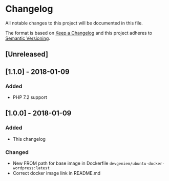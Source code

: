 # Changelog
All notable changes to this project will be documented in this file.

The format is based on [Keep a Changelog](http://keepachangelog.com/en/1.0.0/)
and this project adheres to [Semantic Versioning](http://semver.org/spec/v2.0.0.html).

## [Unreleased]

## [1.1.0] - 2018-01-09
### Added
- PHP 7.2 support

## [1.0.0] - 2018-01-09
### Added
- This changelog

### Changed
- New FROM path for base image in Dockerfile `devgeniem/ubuntu-docker-wordpress:latest`
- Correct docker image link in README.md
